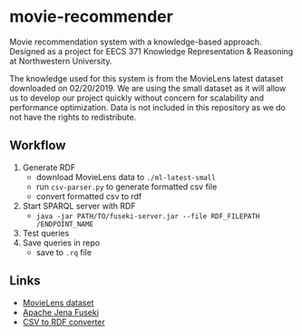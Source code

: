 # movie-recommender

Movie recommendation system with a knowledge-based approach. Designed as a project for EECS 371 Knowledge Representation &amp; Reasoning at Northwestern University.

The knowledge used for this system is from the MovieLens latest dataset downloaded on 02/20/2019. We are using the small dataset as it will allow us to develop our project quickly without concern for scalability and performance optimization. Data is not included in this repository as we do not have the rights to redistribute.

## Workflow

1. Generate RDF
    - download MovieLens data to `./ml-latest-small`
    - run `csv-parser.py` to generate formatted csv file
    - convert formatted csv to rdf
2. Start SPARQL server with RDF
    - `java -jar PATH/TO/fuseki-server.jar --file RDF_FILEPATH /ENDPOINT_NAME`
3. Test queries
4. Save queries in repo
    - save to `.rq` file

## Links

- [MovieLens dataset](files.grouplens.org/datasets/movielens/ml-latest-small.zip)
- [Apache Jena Fuseki](https://jena.apache.org/download/)
- [CSV to RDF converter](http://levelup.networkedplanet.com/)